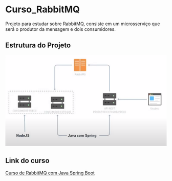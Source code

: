 # Curso_RabbitMQ

Projeto para estudar sobre RabbitMQ, consiste em um microsserviço que será o produtor da mensagem e dois consumidores.

## Estrutura do Projeto
![Estrutura do Projeto](EstruturaProjeto.png)

## Link do curso

[Curso de RabbitMQ com Java Spring Boot](https://www.youtube.com/watch?v=BwQMTRh1hCc&list=PL1OeYyl9zqzHDN67rto7KMtezTLmk1N-K)
